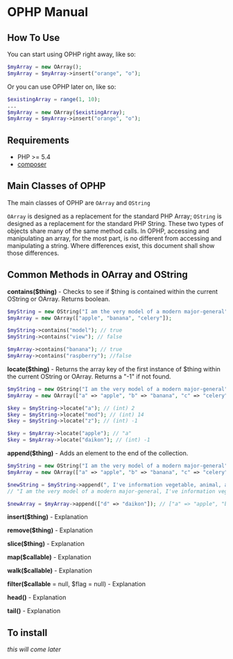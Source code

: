 # OPHP Manual

## How To Use
You can start using OPHP right away, like so:

``` php
$myArray = new OArray();
$myArray = $myArray->insert("orange", "o");
```

Or you can use OPHP later on, like so:

``` php
$existingArray = range(1, 10);
...
$myArray = new OArray($existingArray);
$myArray = $myArray->insert("orange", "o");
```

## Requirements
* PHP >= 5.4
* [composer](http://getcomposer.org)

## Main Classes of OPHP
The main classes of OPHP are `OArray` and `OString`

`OArray` is designed as a replacement for the standard PHP Array; `OString` is designed as a replacement for the standard PHP String. These two types of objects share many of the same method calls. In OPHP, accessing and manipulating an array, for the most part, is no different from accessing and manipulating a string. Where differences exist, this document shall show those differences.

## Common Methods in OArray and OString

**contains($thing)** - Checks to see if $thing is contained within the current OString or OArray. Returns boolean.

``` php
$myString = new OString("I am the very model of a modern major-general");
$myArray = new OArray(["apple", "banana", "celery"]);

$myString->contains("model"); // true
$myString->contains("view"); // false

$myArray->contains("banana"); // true
$myArray->contains("raspberry"); //false
```

**locate($thing)** - Returns the array key of the first instance of $thing within the current OString or OArray. Returns a "-1" if not found.

``` php
$myString = new OString("I am the very model of a modern major-general");
$myArray = new OArray(["a" => "apple", "b" => "banana", "c" => "celery"]);

$key = $myString->locate("a"); // (int) 2
$key = $myString->locate("mod"); // (int) 14
$key = $myString->locate("z"); // (int) -1

$key = $myArray->locate("apple"); // "a"
$key = $myArray->locate("daikon"); // (int) -1
```

**append($thing)** - Adds an element to the end of the collection.

``` php
$myString = new OString("I am the very model of a modern major-general");
$myArray = new OArray(["a" => "apple", "b" => "banana", "c" => "celery"]);

$newString = $myString->append(", I've information vegetable, animal, and mineral");
// "I am the very model of a modern major-general, I've information vegetable, animal, and mineral"

$newArray = $myArray->append(["d" => "daikon"]); // ["a" => "apple", "b" => "banana", "c" => "celery", ["d" => "daikon"]]
```

**insert($thing)** - Explanation

**remove($thing)** - Explanation

**slice($thing)** - Explanation

**map($callable)** - Explanation

**walk($callable)** - Explanation

**filter($callable** = null, $flag = null) - Explanation

**head()** - Explanation

**tail()** - Explanation

## To install
*this will come later*
